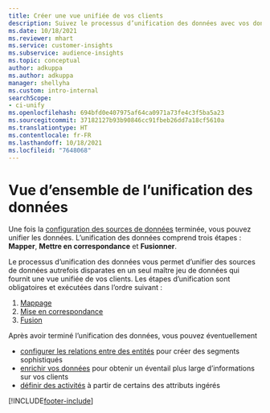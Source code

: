 ```yaml
---
title: Créer une vue unifiée de vos clients
description: Suivez le processus d’unification des données avec vos données pour créer un seul jeu de données maître de profils clients.
ms.date: 10/18/2021
ms.reviewer: mhart
ms.service: customer-insights
ms.subservice: audience-insights
ms.topic: conceptual
author: adkuppa
ms.author: adkuppa
manager: shellyha
ms.custom: intro-internal
searchScope:
- ci-unify
ms.openlocfilehash: 694bfd0e407975af64ca0971a73fe4c3f5ba5a23
ms.sourcegitcommit: 37182127b93b90846cc91fbeb26dd7a18cf5610a
ms.translationtype: HT
ms.contentlocale: fr-FR
ms.lasthandoff: 10/18/2021
ms.locfileid: "7648068"
---
```

# <a name="data-unification-overview"></a>Vue d’ensemble de l’unification des données

Une fois la [configuration des sources de données](data-sources.md) terminée, vous pouvez unifier les données. L’unification des données comprend trois étapes : **Mapper**, **Mettre en correspondance** et **Fusionner**.

Le processus d’unification des données vous permet d’unifier des sources de données autrefois disparates en un seul maître jeu de données qui fournit une vue unifiée de vos clients. Les étapes d’unification sont obligatoires et exécutées dans l’ordre suivant :

1. [Mappage](map-entities.md)
2. [Mise en correspondance](match-entities.md)
3. [Fusion](merge-entities.md)

Après avoir terminé l’unification des données, vous pouvez éventuellement

- [configurer les relations entre des entités](relationships.md) pour créer des segments sophistiqués
- [enrichir vos données](enrichment-hub.md) pour obtenir un éventail plus large d’informations sur vos clients
- [définir des activités](activities.md) à partir de certains des attributs ingérés


[!INCLUDE[footer-include](../includes/footer-banner.md)]